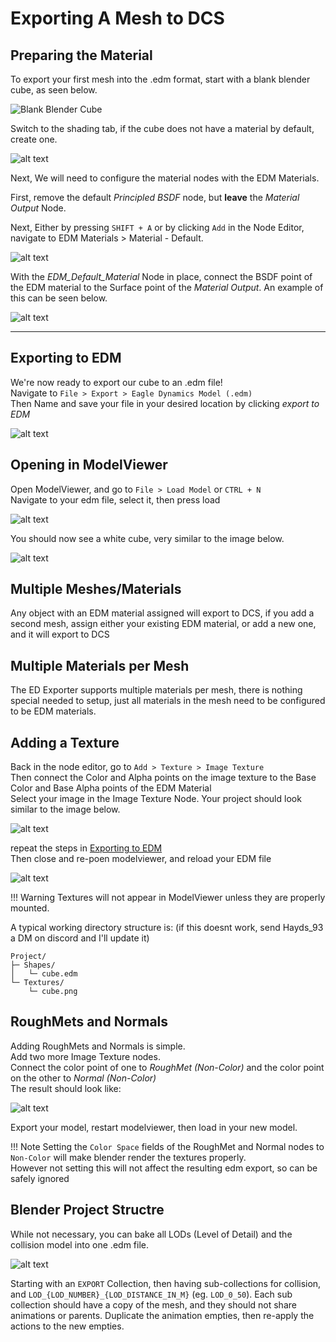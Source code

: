 # Exporting A Mesh to DCS

## Preparing the Material
To export your first mesh into the .edm format, start with a blank blender cube, as seen below.

![Blank Blender Cube](images/image.png)

Switch to the shading tab, if the cube does not have a material by default, create one.

![alt text](images/shading_tab.png)

Next, We will need to configure the material nodes with the EDM Materials.

First, remove the default *Principled BSDF* node, but **leave** the *Material Output* Node.

Next, Either by pressing `SHIFT + A` or by clicking `Add` in the Node Editor, navigate to EDM Materials > Material - Default.

![alt text](images/add_edm_material.png)

With the *EDM_Default_Material* Node in place, connect the BSDF point of the EDM material to the Surface point of the *Material Output*. An example of this can be seen below.

![alt text](images/edm_material.png)

---

## Exporting to EDM
We're now ready to export our cube to an .edm file!  
Navigate to `File > Export > Eagle Dynamics Model (.edm)`  
Then Name and save your file in your desired location by clicking *export to EDM*

![alt text](images/export_edm.png)

## Opening in ModelViewer
Open ModelViewer, and go to `File > Load Model` or `CTRL + N`  
Navigate to your edm file, select it, then press load

![alt text](images/load_model.png)

You should now see a white cube, very similar to the image below.

![alt text](images/mv_cube.png)

## Multiple Meshes/Materials
Any object with an EDM material assigned will export to DCS, if you add a second mesh, assign either your existing EDM material, or add a new one, and it will export to DCS

## Multiple Materials per Mesh
The ED Exporter supports multiple materials per mesh, there is nothing special needed to setup, just all materials in the mesh need to be configured to be EDM materials.

## Adding a Texture
Back in the node editor, go to `Add > Texture > Image Texture`  
Then connect the Color and Alpha points on the image texture to the Base Color and Base Alpha points of the EDM Material  
Select your image in the Image Texture Node. Your project should look similar to the image below.

![alt text](images/blender_texture.png)

repeat the steps in [Exporting to EDM](#exporting-to-edm)  
Then close and re-poen modelviewer, and reload your EDM file

![alt text](images/mv_textured_cube.png)

!!! Warning
    Textures will not appear in ModelViewer unless they are properly mounted. 

A typical working directory structure is: (if this doesnt work, send Hayds_93 a DM on discord and I'll update it)
    
```
Project/
├─ Shapes/
│   └─ cube.edm
└─ Textures/
    └─ cube.png
```

## RoughMets and Normals

Adding RoughMets and Normals is simple.  
Add two more Image Texture nodes.  
Connect the color point of one to *RoughMet (Non-Color)* and the color point on the other to *Normal (Non-Color)*  
The result should look like:

![alt text](images/3_images_material.png)

Export your model, restart modelviewer, then load in your new model.

!!! Note
    Setting the `Color Space` fields of the RoughMet and Normal nodes to `Non-Color` will make blender render the textures properly.  
    However not setting this will not affect the resulting edm export, so can be safely ignored

## Blender Project Structre

While not necessary, you can bake all LODs (Level of Detail) and the collision model into one .edm file.

![alt text](images/collections.png)

Starting with an `EXPORT` Collection, then having sub-collections for collision, and `LOD_{LOD_NUMBER}_{LOD_DISTANCE_IN_M}` (eg. `LOD_0_50`).
Each sub collection should have a copy of the mesh, and they should not share animations or parents. Duplicate the animation empties, then re-apply the actions to the new empties.